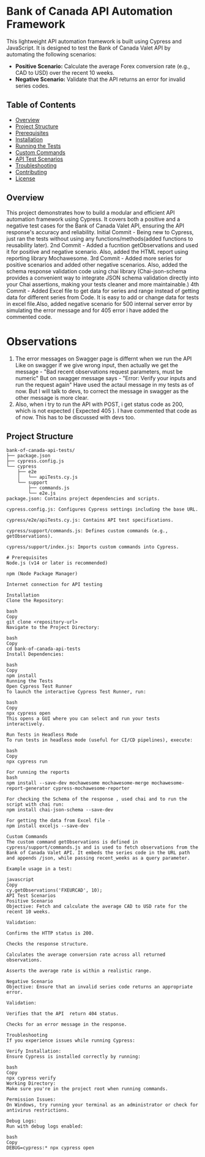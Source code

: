 # Bank of Canada API Automation Framework

This lightweight API automation framework is built using Cypress and JavaScript. It is designed to test the Bank of Canada Valet API by automating the following scenarios:

- **Positive Scenario:** Calculate the average Forex conversion rate (e.g., CAD to USD) over the recent 10 weeks.
- **Negative Scenario:** Validate that the API returns an error for invalid series codes.

## Table of Contents

- [Overview](#overview)
- [Project Structure](#project-structure)
- [Prerequisites](#prerequisites)
- [Installation](#installation)
- [Running the Tests](#running-the-tests)
- [Custom Commands](#custom-commands)
- [API Test Scenarios](#api-test-scenarios)
- [Troubleshooting](#troubleshooting)
- [Contributing](#contributing)
- [License](#license)

## Overview

This project demonstrates how to build a modular and efficient API automation framework using Cypress. It covers both a positive and a negative test cases for the Bank of Canada Valet API, ensuring the API response's accuracy and reliability. 
Initial Commit - Being new to Cypress, just ran the tests without using any functions/methods(added functions to reusability later).
2nd Commit - Added a fucntion getObservations and used it for positive and negative scenario. Also, added the HTML report using reporting library Mochawesome.
3rd Commit - Added more series for positive scenarios and added other negative scenarios. Also, added the schema response validation code using chai library (Chai-json-schema provides a convenient way to integrate JSON schema validation directly into your Chai assertions, making your tests cleaner and more maintainable.)
4th Commit - Added Excel file to get data for series and range instead of getting data for different series from Code. It is easy to add or change data for tests in excel file.Also, added negative scenario for 500 internal server error by simulating the error message and for 405 error i have added the commented code.

# Observations

1) The error messages on Swagger page is differnt when we run the API
Like on swagger if we give wrong input, then actually we get the message - "Bad recent observations request parameters, must be numeric"
But on swagger message says - "Error: Verify your inputs and run the request again"
Have used the actaul message in my tests as of now. But I will talk to devs, to correct the message in swagger as the other message is more clear.
2) Also, when i try to run the API with POST, i get status code as 200, which is not expected ( Expected 405 ). I have commented that code as of now. This has to be discussed with devs too.



## Project Structure

```plaintext
bank-of-canada-api-tests/
├── package.json
├── cypress.config.js
└── cypress
    ├── e2e
    │   └── apiTests.cy.js
    └── support
        ├── commands.js
        └── e2e.js
package.json: Contains project dependencies and scripts.

cypress.config.js: Configures Cypress settings including the base URL.

cypress/e2e/apiTests.cy.js: Contains API test specifications.

cypress/support/commands.js: Defines custom commands (e.g., getObservations).

cypress/support/index.js: Imports custom commands into Cypress.

# Prerequisites
Node.js (v14 or later is recommended)

npm (Node Package Manager)

Internet connection for API testing

Installation
Clone the Repository:

bash
Copy
git clone <repository-url>
Navigate to the Project Directory:

bash
Copy
cd bank-of-canada-api-tests
Install Dependencies:

bash
Copy
npm install
Running the Tests
Open Cypress Test Runner
To launch the interactive Cypress Test Runner, run:

bash
Copy
npx cypress open
This opens a GUI where you can select and run your tests interactively.

Run Tests in Headless Mode
To run tests in headless mode (useful for CI/CD pipelines), execute:

bash
Copy
npx cypress run

For running the reports
bash
npm install --save-dev mochawesome mochawesome-merge mochawesome-report-generator cypress-mochawesome-reporter

For checking the Schema of the response , used chai and to run the script with chai run:
npm install chai-json-schema --save-dev

For getting the data from Excel file -
npm install exceljs --save-dev

Custom Commands
The custom command getObservations is defined in cypress/support/commands.js and is used to fetch observations from the Bank of Canada Valet API. It embeds the series code in the URL path and appends /json, while passing recent_weeks as a query parameter.

Example usage in a test:

javascript
Copy
cy.getObservations('FXEURCAD', 10);
API Test Scenarios
Positive Scenario
Objective: Fetch and calculate the average CAD to USD rate for the recent 10 weeks.

Validation:

Confirms the HTTP status is 200.

Checks the response structure.

Calculates the average conversion rate across all returned observations.

Asserts the average rate is within a realistic range.

Negative Scenario
Objective: Ensure that an invalid series code returns an appropriate error.

Validation:

Verifies that the API  return 404 status.

Checks for an error message in the response.

Troubleshooting
If you experience issues while running Cypress:

Verify Installation:
Ensure Cypress is installed correctly by running:

bash
Copy
npx cypress verify
Working Directory:
Make sure you're in the project root when running commands.

Permission Issues:
On Windows, try running your terminal as an administrator or check for antivirus restrictions.

Debug Logs:
Run with debug logs enabled:

bash
Copy
DEBUG=cypress:* npx cypress open



